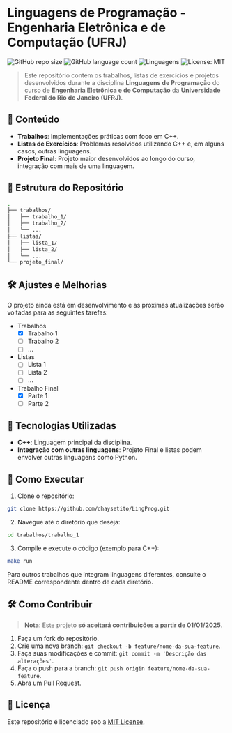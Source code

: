 # Linguagens de Programação - Engenharia Eletrônica e de Computação (UFRJ)

![GitHub repo size](https://img.shields.io/github/repo-size/dhaysetito/LingProg?style=for-the-badge)
![GitHub language count](https://img.shields.io/github/languages/count/dhaysetito/LingProg?style=for-the-badge)
![Linguagens](https://img.shields.io/github/languages/code-size/dhaysetito/LingProg?style=for-the-badge)
![License: MIT](https://img.shields.io/badge/License-MIT-yellow.svg?style=for-the-badge)


> Este repositório contém os trabalhos, listas de exercícios e projetos desenvolvidos durante a disciplina **Linguagens de Programação** do curso de **Engenharia Eletrônica e de Computação** da **Universidade Federal do Rio de Janeiro (UFRJ)**.

## 📂 Conteúdo

- **Trabalhos**: Implementações práticas com foco em C++.
- **Listas de Exercícios**: Problemas resolvidos utilizando C++ e, em alguns casos, outras linguagens.
- **Projeto Final**: Projeto maior desenvolvidos ao longo do curso, integração com mais de uma linguagem.

## 📁 Estrutura do Repositório

```bash
.
├── trabalhos/
│   ├── trabalho_1/
│   ├── trabalho_2/
│   └── ...
├── listas/
│   ├── lista_1/
│   ├── lista_2/
│   └── ...
└── projeto_final/
```

## 🛠️ Ajustes e Melhorias

O projeto ainda está em desenvolvimento e as próximas atualizações serão voltadas para as seguintes tarefas:

- Trabalhos
  - [x] Trabalho 1
  - [ ] Trabalho 2
  - [ ] ...
- Listas
  - [ ] Lista 1
  - [ ] Lista 2
  - [ ] ...
- Trabalho Final
  - [x] Parte 1
  - [ ] Parte 2

## 🚀 Tecnologias Utilizadas

- **C++**: Linguagem principal da disciplina.
- **Integração com outras linguagens**: Projeto Final e listas podem envolver outras linguagens como Python.

## 📜 Como Executar

1. Clone o repositório:

```bash
git clone https://github.com/dhaysetito/LingProg.git
```

2. Navegue até o diretório que deseja:

```bash
cd trabalhos/trabalho_1
```

3. Compile e execute o código (exemplo para C++):

```bash
make run
```

Para outros trabalhos que integram linguagens diferentes, consulte o README correspondente dentro de cada diretório.

## 🛠️ Como Contribuir
> **Nota**: Este projeto **só aceitará contribuições a partir de 01/01/2025**.

1. Faça um fork do repositório.
2. Crie uma nova branch: `git checkout -b feature/nome-da-sua-feature`.
3. Faça suas modificações e commit: `git commit -m 'Descrição das alterações'`.
4. Faça o push para a branch: `git push origin feature/nome-da-sua-feature`.
5. Abra um Pull Request.

## 📄 Licença

Este repositório é licenciado sob a [MIT License](./LICENSE).
